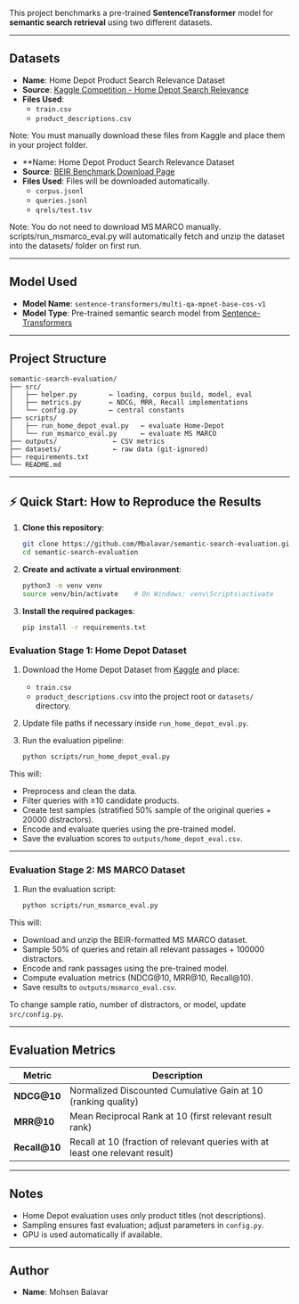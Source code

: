 
This project benchmarks a pre-trained **SentenceTransformer** model for **semantic search retrieval** using two different datasets.

---

##  Datasets

- **Name**: Home Depot Product Search Relevance Dataset
- **Source**: [Kaggle Competition - Home Depot Search Relevance](https://www.kaggle.com/c/home-depot-product-search-relevance)
- **Files Used**:
  - `train.csv` 
  - `product_descriptions.csv` 

Note: You must manually download these files from Kaggle and place them in your project folder.


- **Name: Home Depot Product Search Relevance Dataset
- **Source**: [BEIR Benchmark Download Page](https://github.com/beir-cellar/beir#download-datasets)
- **Files Used**: Files will be downloaded automatically.
  - `corpus.jsonl` 
  - `queries.jsonl` 
  - `qrels/test.tsv` 

Note: You do not need to download MS MARCO manually.
scripts/run_msmarco_eval.py will automatically fetch and unzip the dataset into the datasets/ folder on first run.


---

##  Model Used

- **Model Name**: `sentence-transformers/multi-qa-mpnet-base-cos-v1`
- **Model Type**: Pre-trained semantic search model from [Sentence-Transformers](https://www.sbert.net/)

---

##  Project Structure

```
semantic-search-evaluation/
├── src/
│   ├── helper.py        ← loading, corpus build, model, eval
│   ├── metrics.py       ← NDCG, MRR, Recall implementations
│   └── config.py        ← central constants
├── scripts/
│   ├── run_home_depot_eval.py   ← evaluate Home‑Depot
│   └── run_msmarco_eval.py      ← evaluate MS MARCO
├── outputs/              ← CSV metrics
├── datasets/             ← raw data (git‑ignored)
├── requirements.txt
└── README.md
```
---

## ⚡ Quick Start: How to Reproduce the Results

1. **Clone this repository**:
    ```bash
    git clone https://github.com/Mbalavar/semantic-search-evaluation.git
    cd semantic-search-evaluation
    ```

2. **Create and activate a virtual environment**:
    ```bash
    python3 -m venv venv
    source venv/bin/activate    # On Windows: venv\Scripts\activate
    ```

3. **Install the required packages**:
    ```bash
    pip install -r requirements.txt
    ```
### Evaluation Stage 1: Home Depot Dataset

1. Download the Home Depot Dataset from [Kaggle](https://www.kaggle.com/c/home-depot-product-search-relevance/data) and place:
    - `train.csv`
    - `product_descriptions.csv`
    into the project root or `datasets/` directory.

2. Update file paths if necessary inside `run_home_depot_eval.py`.

3. Run the evaluation pipeline:
    ```bash
    python scripts/run_home_depot_eval.py
    ```

This will:
- Preprocess and clean the data.
- Filter queries with ≥10 candidate products.
- Create test samples (stratified 50% sample of the original queries + 20000 distractors).
- Encode and evaluate queries using the pre-trained model.
- Save the evaluation scores to `outputs/home_depot_eval.csv`.

---

### Evaluation Stage 2: MS MARCO Dataset

1. Run the evaluation script:
    ```bash
    python scripts/run_msmarco_eval.py
    ```

This will:
- Download and unzip the BEIR-formatted MS MARCO dataset.
- Sample 50% of queries and retain all relevant passages + 100000 distractors.
- Encode and rank passages using the pre-trained model.
- Compute evaluation metrics (NDCG@10, MRR@10, Recall@10).
- Save results to `outputs/msmarco_eval.csv`.

To change sample ratio, number of distractors, or model, update `src/config.py`.

---

## Evaluation Metrics

| Metric | Description |
|--------|-------------|
| **NDCG@10** | Normalized Discounted Cumulative Gain at 10 (ranking quality) |
| **MRR@10**  | Mean Reciprocal Rank at 10 (first relevant result rank) |
| **Recall@10** | Recall at 10 (fraction of relevant queries with at least one relevant result) |

---

## Notes

- Home Depot evaluation uses only product titles (not descriptions).
- Sampling ensures fast evaluation; adjust parameters in `config.py`.
- GPU is used automatically if available.

---

## Author

- **Name**: Mohsen Balavar

